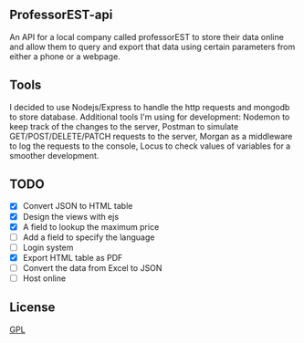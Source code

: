 ## ProfessorEST-api

An API for a local company called professorEST to store their data online and allow them to query and export that data using certain parameters from either a phone or a webpage.

## Tools

I decided to use Nodejs/Express to handle the http requests and mongodb to store database.
Additional tools I'm using for development: Nodemon to keep track of the changes to the server, Postman to simulate GET/POST/DELETE/PATCH requests to the server, Morgan as a middleware to log the requests to the console, Locus to check values of variables for a smoother development.

## TODO

- [x] Convert JSON to HTML table
- [x] Design the views with ejs
- [x] A field to lookup the maximum price
- [ ] Add a field to specify the language
- [ ] Login system
- [x] Export HTML table as PDF
- [ ] Convert the data from Excel to JSON
- [ ] Host online

## License
[GPL](https://www.gnu.org/licenses/gpl-3.0.en.html)
